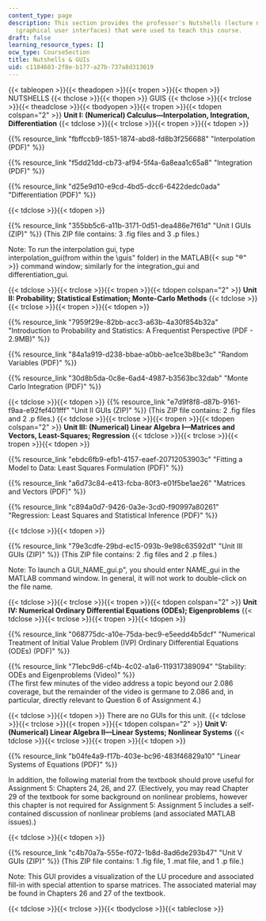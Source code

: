 ```yaml
---
content_type: page
description: This section provides the professor's Nutshells (lecture notes) and GUIs
  (graphical user interfaces) that were used to teach this course.
draft: false
learning_resource_types: []
ocw_type: CourseSection
title: Nutshells & GUIs
uid: c1184683-2f8e-b177-a27b-737a8d313019
---
```

{{< tableopen >}}{{< theadopen >}}{{< tropen >}}{{< thopen >}}
NUTSHELLS
{{< thclose >}}{{< thopen >}}
GUIS
{{< thclose >}}{{< trclose >}}{{< theadclose >}}{{< tbodyopen >}}{{< tropen >}}{{< tdopen colspan="2" >}}
**Unit I: (Numerical) Calculus—Interpolation, Integration, Differentiation**
{{< tdclose >}}{{< trclose >}}{{< tropen >}}{{< tdopen >}}

{{% resource_link "fbffccb9-1851-1874-abd8-fd8b3f256688" "Interpolation (PDF)" %}}

{{% resource_link "f5dd21dd-cb73-af94-5f4a-6a8eaa1c65a8" "Integration (PDF)" %}}

{{% resource_link "d25e9d10-e9cd-4bd5-dcc6-6422dedc0ada" "Differentiation (PDF)" %}}

{{< tdclose >}}{{< tdopen >}}

{{% resource_link "355bb5c6-a11b-3171-0d51-dea486e7f61d" "Unit I GUIs (ZIP)" %}} (This ZIP file contains: 3 .fig files and 3 .p files.)

Note: To run the interpolation gui, type    
interpolation\_gui(from within the \\guis" folder) in the MATLAB{{< sup "®" >}} command window; similarly for the integration\_gui and differentiation\_gui.

{{< tdclose >}}{{< trclose >}}{{< tropen >}}{{< tdopen colspan="2" >}}
**Unit II: Probability; Statistical Estimation; Monte-Carlo Methods**
{{< tdclose >}}{{< trclose >}}{{< tropen >}}{{< tdopen >}}

{{% resource_link "7959f29e-82bb-acc3-a63b-4a30f854b32a" "Introduction to Probability and Statistics: A Frequentist Perspective (PDF - 2.9MB)" %}}

{{% resource_link "84a1a919-d238-bbae-a0bb-ae1ce3b8be3c" "Random Variables (PDF)" %}}

{{% resource_link "30d8b5da-0c8e-6ad4-4987-b3563bc32dab" "Monte Carlo Integration (PDF)" %}}

{{< tdclose >}}{{< tdopen >}}
{{% resource_link "e7d9f8f8-d87b-9161-f9aa-e92fef401fff" "Unit II GUIs (ZIP)" %}} (This ZIP file contains: 2 .fig files and 2 .p files.)
{{< tdclose >}}{{< trclose >}}{{< tropen >}}{{< tdopen colspan="2" >}}
**Unit III: (Numerical) Linear Algebra I—Matrices and Vectors, Least-Squares; Regression**
{{< tdclose >}}{{< trclose >}}{{< tropen >}}{{< tdopen >}}

{{% resource_link "ebdc6fb9-efb1-4157-eaef-20712053903c" "Fitting a Model to Data: Least Squares Formulation (PDF)" %}}

{{% resource_link "a6d73c84-e413-fcba-80f3-e01f5be1ae26" "Matrices and Vectors (PDF)" %}}

{{% resource_link "c894a0d7-9426-0a3e-3cd0-f90997a80261" "Regression: Least Squares and Statistical Inference (PDF)" %}}

{{< tdclose >}}{{< tdopen >}}

{{% resource_link "79e3cdfe-29bd-ec15-093b-9e98c63592d1" "Unit III GUIs (ZIP)" %}} (This ZIP file contains: 2 .fig files and 2 .p files.)

Note: To launch a GUI\_NAME\_gui.p", you should enter NAME\_gui in the MATLAB command window. In general, it will not work to double-click on the file name.

{{< tdclose >}}{{< trclose >}}{{< tropen >}}{{< tdopen colspan="2" >}}
**Unit IV: Numerical Ordinary Differential Equations (ODEs); Eigenproblems**
{{< tdclose >}}{{< trclose >}}{{< tropen >}}{{< tdopen >}}

{{% resource_link "068775dc-a10e-75da-bec9-e5eedd4b5dcf" "Numerical Treatment of Initial Value Problem (IVP) Ordinary Differential Equations (ODEs) (PDF)" %}}

{{% resource_link "71ebc9d6-cf4b-4c02-a1a6-119317389094" "Stability: ODEs and Eigenproblems (Video)" %}}    
(The first few minutes of the video address a topic beyond our 2.086 coverage, but the remainder of the video is germane to 2.086 and, in particular, directly relevant to Question 6 of Assignment 4.)

{{< tdclose >}}{{< tdopen >}}
There are no GUIs for this unit.
{{< tdclose >}}{{< trclose >}}{{< tropen >}}{{< tdopen colspan="2" >}}
**Unit V: (Numerical) Linear Algebra II—Linear Systems; Nonlinear Systems**
{{< tdclose >}}{{< trclose >}}{{< tropen >}}{{< tdopen >}}

{{% resource_link "b04fe4a9-f17b-403e-bc96-483f46829a10" "Linear Systems of Equations (PDF)" %}}

In addition, the following material from the textbook should prove useful for Assignment 5: Chapters 24, 26, and 27. (Electively, you may read Chapter 29 of the textbook for some background on nonlinear problems, however this chapter is not required for Assignment 5: Assignment 5 includes a self-contained discussion of nonlinear problems (and associated MATLAB issues).)

{{< tdclose >}}{{< tdopen >}}

{{% resource_link "c4b70a7a-555e-f072-1b8d-8ad6de293b47" "Unit V GUIs (ZIP)" %}} (This ZIP file contains: 1 .fig file, 1 .mat file, and 1 .p file.)

Note: This GUI provides a visualization of the LU procedure and associated fill-in with special attention to sparse matrices. The associated material may be found in Chapters 26 and 27 of the textbook.

{{< tdclose >}}{{< trclose >}}{{< tbodyclose >}}{{< tableclose >}}